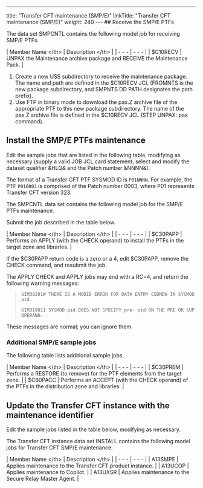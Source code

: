 ---
title: "Transfer CFT maintenance (SMP/E)"
linkTitle: "Transfer CFT maintenance (SMP/E)"
weight: 240
--- ## Receive the SMP/E PTFs

The data set SMPCNTL contains the following model job for receiving SMP/E PTFs.

| Member Name &lt;/th&gt;  | Description &lt;/th&gt;  |
| - - - | - - - |
| $C10RECV  | UNPAX the Maintenance archive package and RECEIVE the Maintenance Pack. |

1. Create a new USS subdirectory to receive the maintenance package. The name and path are defined in the $C10RECV JCL (FROMNTS is the new package subdirectory, and SMPNTS DD PATH designates the path prefix).
1. Use FTP in binary mode to download the pax.Z archive file of the appropriate PTF to this new package subdirectory. The name of the pax.Z archive file is defined in the $C10RECV JCL (STEP UNPAX: pax command).

## Install the SMP/E PTFs maintenance

Edit the sample jobs that are listed in the following table, modifying as necessary (supply a valid JOB JCL card statement, select and modify the dataset qualifier &HLQ& and the Patch number &NNNN&).

The format of a Transfer CFT PTF SYSMOD ID is `P01NNNN`. For example, the PTF `P010003` is comprised of the Patch number 0003, where P01 represents Transfer CFT version 323.

The SMPCNTL data set contains the following model job for the SMP/E PTFs maintenance.

Submit the job described in the table below.

| Member Name &lt;/th&gt;  | Description &lt;/th&gt;  |
| - - - | - - - |
| $C30PAPP  | Performs an APPLY (with the CHECK operand) to install the PTFs in the target zone and libraries.  |

If the $C30PAPP return code is a zero or a 4, edit $C30PAPP, remove the CHECK command, and resubmit the job.

The APPLY CHECK and APPLY jobs may end with a RC=4, and return the following warning messages:

> `GIM38201W THERE IS A MODID ERROR FOR DATA ENTRY CSDNEW IN SYSMOD pid.`
>
> `GIM31901I SYSMOD pid DOES NOT SPECIFY pre- pid ON THE PRE OR SUP OPERAND.`

These messages are normal; you can ignore them.

### Additional SMP/E sample jobs

The following table lists additional sample jobs.

| Member Name &lt;/th&gt;  | Description &lt;/th&gt;  |
| - - - | - - - |
| $C30PREM  | Performs a RESTORE (to remove) for the PTF elements from the target zone.  |
| $C60PACC  | Performs an ACCEPT (with the CHECK operand) of the PTFs in the distribution zone and libraries.  |

## Update the Transfer CFT instance with the maintenance identifier

Edit the sample jobs listed in the table below, modifying as necessary.

The Transfer CFT instance data set INSTALL contains the following model jobs for Transfer CFT SMP/E maintenance.  

| Member Name &lt;/th&gt;  | Description &lt;/th&gt;  |
| - - - | - - - |
| A13SMPE | Applies maintenance to the Transfer CFT product instance. |
| A13UCOP | Applies maintenance to Copilot. |
| A13UXSR | Applies maintenance to the Secure Relay Master Agent. |

